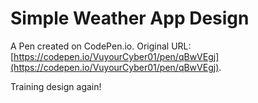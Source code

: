 # Simple Weather App Design

A Pen created on CodePen.io. Original URL: [https://codepen.io/VuyourCyber01/pen/qBwVEgj](https://codepen.io/VuyourCyber01/pen/qBwVEgj).

Training design again!